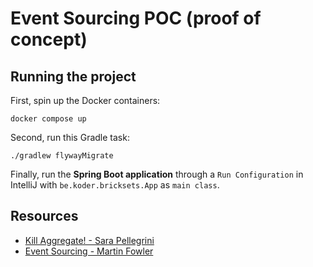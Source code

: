# Event Sourcing POC (proof of concept)

## Running the project

First, spin up the Docker containers:

```docker compose up```

Second, run this Gradle task:

```./gradlew flywayMigrate```

Finally, run the **Spring Boot application** through a ```Run Configuration``` in IntelliJ with ```be.koder.bricksets.App``` as ```main class```.

## Resources

* [Kill Aggregate! - Sara Pellegrini](https://www.youtube.com/watch?v=DhhxKoOpJe0)
* [Event Sourcing - Martin Fowler](https://martinfowler.com/eaaDev/EventSourcing.html)